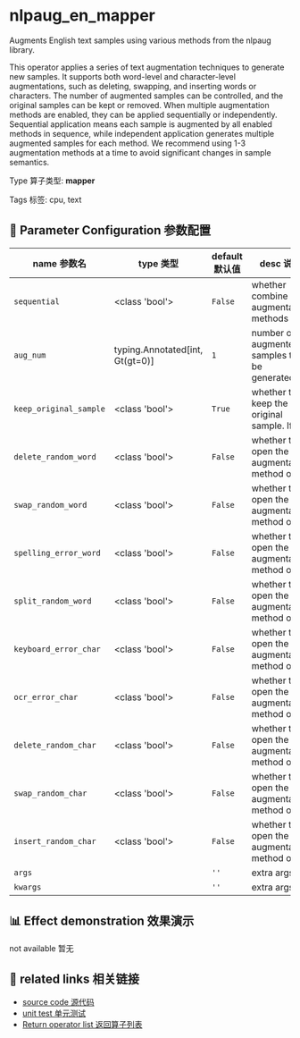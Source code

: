 # nlpaug_en_mapper

Augments English text samples using various methods from the nlpaug library.

This operator applies a series of text augmentation techniques to generate new samples.
It supports both word-level and character-level augmentations, such as deleting,
swapping, and inserting words or characters. The number of augmented samples can be
controlled, and the original samples can be kept or removed. When multiple augmentation
methods are enabled, they can be applied sequentially or independently. Sequential
application means each sample is augmented by all enabled methods in sequence, while
independent application generates multiple augmented samples for each method. We
recommend using 1-3 augmentation methods at a time to avoid significant changes in
sample semantics.

Type 算子类型: **mapper**

Tags 标签: cpu, text

## 🔧 Parameter Configuration 参数配置
| name 参数名 | type 类型 | default 默认值 | desc 说明 |
|--------|------|--------|------|
| `sequential` | <class 'bool'> | `False` | whether combine all augmentation methods to a |
| `aug_num` | typing.Annotated[int, Gt(gt=0)] | `1` | number of augmented samples to be generated. If |
| `keep_original_sample` | <class 'bool'> | `True` | whether to keep the original sample. If |
| `delete_random_word` | <class 'bool'> | `False` | whether to open the augmentation method of |
| `swap_random_word` | <class 'bool'> | `False` | whether to open the augmentation method of |
| `spelling_error_word` | <class 'bool'> | `False` | whether to open the augmentation method of |
| `split_random_word` | <class 'bool'> | `False` | whether to open the augmentation method of |
| `keyboard_error_char` | <class 'bool'> | `False` | whether to open the augmentation method of |
| `ocr_error_char` | <class 'bool'> | `False` | whether to open the augmentation method of |
| `delete_random_char` | <class 'bool'> | `False` | whether to open the augmentation method of |
| `swap_random_char` | <class 'bool'> | `False` | whether to open the augmentation method of |
| `insert_random_char` | <class 'bool'> | `False` | whether to open the augmentation method of |
| `args` |  | `''` | extra args |
| `kwargs` |  | `''` | extra args |

## 📊 Effect demonstration 效果演示
not available 暂无

## 🔗 related links 相关链接
- [source code 源代码](../../../data_juicer/ops/mapper/nlpaug_en_mapper.py)
- [unit test 单元测试](../../../tests/ops/mapper/test_nlpaug_en_mapper.py)
- [Return operator list 返回算子列表](../../Operators.md)